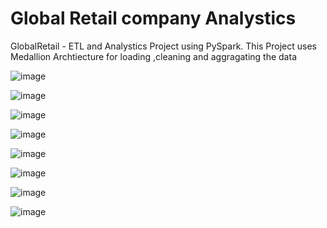 # Global Retail company Analystics
GlobalRetail - ETL and Analystics Project using PySpark.
This Project uses Medallion Archtiecture for loading ,cleaning and aggragating the data

![image](https://github.com/user-attachments/assets/6f42e32b-d1f4-455c-a69b-39b5c4344e3f)

![image](https://github.com/user-attachments/assets/e2b6f1a1-25e5-4a4a-b550-e8da066190e2)

![image](https://github.com/user-attachments/assets/85e0f4d6-8588-418f-8758-a36d0850fb61)

![image](https://github.com/user-attachments/assets/29f6249f-d00b-4b9e-add7-5e465a13e1df)

![image](https://github.com/user-attachments/assets/e7e2e49c-e18a-4673-bf91-1db78e5ee86b)

![image](https://github.com/user-attachments/assets/ddad8266-fbd2-434f-97eb-254df15bb1f4)

![image](https://github.com/user-attachments/assets/c20c2fec-b0ce-4d29-b093-7a6714f5826d)

![image](https://github.com/user-attachments/assets/7a0379b8-7a60-4cb5-9ace-219921bf72d4)





